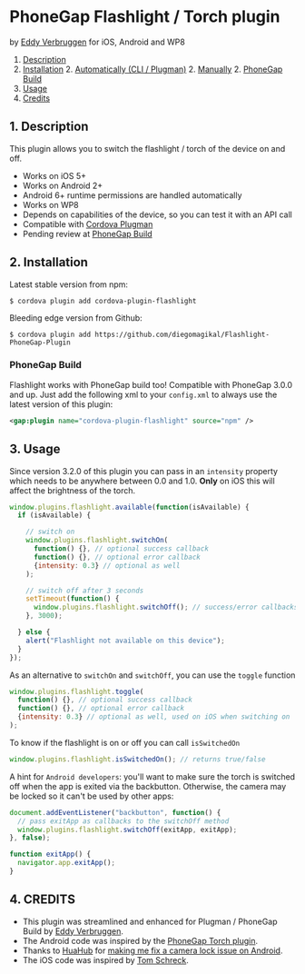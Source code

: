 # PhoneGap Flashlight / Torch plugin

by [Eddy Verbruggen](http://www.x-services.nl) for iOS, Android and WP8

1. [Description](https://github.com/EddyVerbruggen/Flashlight-PhoneGap-Plugin#1-description)
2. [Installation](https://github.com/EddyVerbruggen/Flashlight-PhoneGap-Plugin#2-installation)
	2. [Automatically (CLI / Plugman)](https://github.com/EddyVerbruggen/Flashlight-PhoneGap-Plugin#automatically-cli--plugman)
	2. [Manually](https://github.com/EddyVerbruggen/Flashlight-PhoneGap-Plugin#manually)
	2. [PhoneGap Build](https://github.com/EddyVerbruggen/Flashlight-PhoneGap-Plugin#phonegap-build)
3. [Usage](https://github.com/EddyVerbruggen/Flashlight-PhoneGap-Plugin#3-usage)
4. [Credits](https://github.com/EddyVerbruggen/Flashlight-PhoneGap-Plugin#4-credits)

## 1. Description

This plugin allows you to switch the flashlight / torch of the device on and off.

* Works on iOS 5+
* Works on Android 2+
* Android 6+ runtime permissions are handled automatically
* Works on WP8
* Depends on capabilities of the device, so you can test it with an API call
* Compatible with [Cordova Plugman](https://github.com/apache/cordova-plugman)
* Pending review at [PhoneGap Build](https://build.phonegap.com/plugins)

## 2. Installation

Latest stable version from npm:
```
$ cordova plugin add cordova-plugin-flashlight
```

Bleeding edge version from Github:
```
$ cordova plugin add https://github.com/diegomagikal/Flashlight-PhoneGap-Plugin
```

### PhoneGap Build

Flashlight works with PhoneGap build too! Compatible with PhoneGap 3.0.0 and up.
Just add the following xml to your `config.xml` to always use the latest version of this plugin:
```xml
<gap:plugin name="cordova-plugin-flashlight" source="npm" />
```

## 3. Usage

Since version 3.2.0 of this plugin you can pass in an `intensity` property
which needs to be anywhere between 0.0 and 1.0. __Only__ on iOS this will affect the
brightness of the torch.

```javascript
window.plugins.flashlight.available(function(isAvailable) {
  if (isAvailable) {

    // switch on
    window.plugins.flashlight.switchOn(
      function() {}, // optional success callback
      function() {}, // optional error callback
      {intensity: 0.3} // optional as well
    );

    // switch off after 3 seconds
    setTimeout(function() {
      window.plugins.flashlight.switchOff(); // success/error callbacks may be passed
    }, 3000);

  } else {
    alert("Flashlight not available on this device");
  }
});
```

As an alternative to `switchOn` and `switchOff`, you can use the `toggle` function
```javascript
window.plugins.flashlight.toggle(
  function() {}, // optional success callback
  function() {}, // optional error callback
  {intensity: 0.3} // optional as well, used on iOS when switching on
);
```

To know if the flashlight is on or off you can call `isSwitchedOn` 
```javascript
window.plugins.flashlight.isSwitchedOn(); // returns true/false
```

A hint for `Android developers`: you'll want to make sure the torch is switched off when the app is exited via the backbutton.
Otherwise, the camera may be locked so it can't be used by other apps:
```javascript
document.addEventListener("backbutton", function() {
  // pass exitApp as callbacks to the switchOff method
  window.plugins.flashlight.switchOff(exitApp, exitApp);
}, false);

function exitApp() {
  navigator.app.exitApp();
}
```

## 4. CREDITS ##
* This plugin was streamlined and enhanced for Plugman / PhoneGap Build by [Eddy Verbruggen](http://www.x-services.nl).
* The Android code was inspired by the [PhoneGap Torch plugin](https://github.com/phonegap/phonegap-plugins/tree/DEPRECATED/Android/Torch).
* Thanks to [HuaHub](https://github.com/HuaHub) for [making me fix a camera lock issue on Android](https://github.com/EddyVerbruggen/Flashlight-PhoneGap-Plugin/issues/3).
* The iOS code was inspired by [Tom Schreck](https://github.com/tomschreck/iOS-Torch-Plugin).
